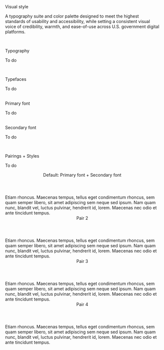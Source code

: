 <div class="styleguide__title-1">Visual style</div>
<p class="styleguide__summary">A typography suite and color palette designed to meet the highest standards of usability and accessibility, while setting a consistent visual voice of credibility, warmth, and ease-of-use across U.S. government digital platforms.</p>
<br>

<a name="Typography"></a>
<div class="styleguide__title-2 styleguide__text--blue">Typography</div>
<p class="styleguide__paragraph">To do</p>
<br>

<a name="Typefaces"></a>
<div class="styleguide__title-3 styleguide__text--blue">Typefaces</div>
<p class="styleguide__paragraph">To do</p>
<br>

<div class="styleguide__title-4 styleguide__title--bordered">Primary font</div>
<p class="styleguide__paragraph">To do</p>
<br>

<div class="styleguide__title-4 styleguide__title--bordered">Secondary font</div>
<p class="styleguide__paragraph">To do</p>
<br>

<a name="Pairings-Styles"></a>
<div class="styleguide__title-3 styleguide__text--blue">Pairings + Styles</div>
<p class="styleguide__paragraph">To do</p>

<div class="styleguide__accordion" data-component="Application/Components/StyleguideAccordion">
    <header class="styleguide__accordion__header">
        Default: Primary font + Secondary font
    </header>
    <div class="styleguide__accordion__content styleguide__accordion__content--alt">
        Etiam rhoncus. Maecenas tempus, tellus eget condimentum rhoncus, sem quam semper libero, sit amet adipiscing sem neque sed ipsum. Nam quam nunc, blandit vel, luctus pulvinar, hendrerit id, lorem. Maecenas nec odio et ante tincidunt tempus.
    </div>
</div>

<div class="styleguide__accordion" data-component="Application/Components/StyleguideAccordion">
    <header class="styleguide__accordion__header">
        Pair 2
    </header>
    <div class="styleguide__accordion__content styleguide__accordion__content--alt">
        Etiam rhoncus. Maecenas tempus, tellus eget condimentum rhoncus, sem quam semper libero, sit amet adipiscing sem neque sed ipsum. Nam quam nunc, blandit vel, luctus pulvinar, hendrerit id, lorem. Maecenas nec odio et ante tincidunt tempus.
    </div>
</div>

<div class="styleguide__accordion" data-component="Application/Components/StyleguideAccordion">
    <header class="styleguide__accordion__header">
        Pair 3
    </header>
    <div class="styleguide__accordion__content styleguide__accordion__content--alt">
        Etiam rhoncus. Maecenas tempus, tellus eget condimentum rhoncus, sem quam semper libero, sit amet adipiscing sem neque sed ipsum. Nam quam nunc, blandit vel, luctus pulvinar, hendrerit id, lorem. Maecenas nec odio et ante tincidunt tempus.
    </div>
</div>

<div class="styleguide__accordion" data-component="Application/Components/StyleguideAccordion">
    <header class="styleguide__accordion__header">
        Pair 4
    </header>
    <div class="styleguide__accordion__content styleguide__accordion__content--alt">
        Etiam rhoncus. Maecenas tempus, tellus eget condimentum rhoncus, sem quam semper libero, sit amet adipiscing sem neque sed ipsum. Nam quam nunc, blandit vel, luctus pulvinar, hendrerit id, lorem. Maecenas nec odio et ante tincidunt tempus.
    </div>
</div>